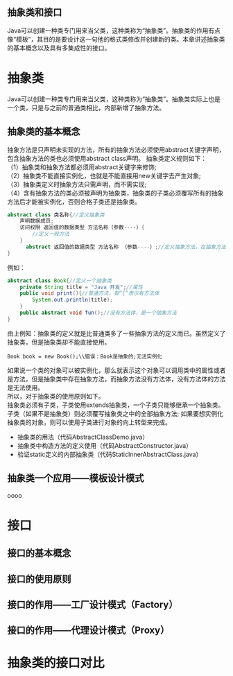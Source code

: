 抽象类和接口
----------
Java可以创建一种类专门用来当父类，这种类称为“抽象类”。抽象类的作用有点像“模板”，其目的是要设计这一句他的格式类修改并创建新的类。本章讲述抽象类的基本概念以及具有多集成性的接口。

# 抽象类
Java可以创建一种类专门用来当父类，这种类称为“抽象类”。抽象类实际上也是一个类，只是与之前的普通类相比，内部新增了抽象方法。

## 抽象类的基本概念
  抽象方法是只声明未实现的方法，所有的抽象方法必须使用abstract关键字声明，包含抽象方法的类也必须使用abstract class声明。
  抽象类定义规则如下：  
  （1）抽象类和抽象方法都必须用abstract关键字来修饰;   
  （2）抽象类不能直接实例化，也就是不能直接用new关键字去产生对象;  
  （3）抽象类定义时抽象方法只需声明，而不需实现;  
  （4）含有抽象方法的类必须被声明为抽象类，抽象类的子类必须覆写所有的抽象方法后才能被实例化，否则合格子类还是抽象类。

```java
abstract class 类名称{//定义抽象类
    声明数据成员;
    访问权限 返回值的数据类型 方法名称（参数----）{
        //定义一般方法
    }
      abstract 返回值的数据类型 方法名称 （参数----）;//定义抽象方法，在抽象方法里没有定义方法体
}						

```

例如：

```java
abstract class Book{//定义一个抽象类
    private String title = "Java 开发";//属性
    public void print(){//普通方法，有“{”表示有方法体
        System.out.println(title);
    }
    public abstract void fun();//没有方法体，是一个抽象方法
}
```

由上例知：抽象类的定义就是比普通类多了一些抽象方法的定义而已。虽然定义了抽象类，但是抽象类却不能直接使用。

`Book book = new Book();\\错误：Book是抽象的;无法实例化`

  如果说一个类的对象可以被实例化，那么就表示这个对象可以调用类中的属性或者是方法，但是抽象类中存在抽象方法，而抽象方法没有方法体，没有方法体的方法是无法使用。          
所以，对于抽象类的使用原则如下。  
抽象类必须有子类，子类使用extends抽象类，一个子类只能够继承一个抽象类。  
子类（如果不是抽象类）则必须覆写抽象类之中的全部抽象方法;
如果要想实例化抽象类的对象，则可以使用子类进行对象的向上转型来完成。
- 抽象类的用法（代码AbstractClassDemo.java）
- 抽象类中构造方法的定义使用（代码AbstractConstructor.java）
- 验证static定义的内部抽象类（代码StaticInnerAbstractClass.java）

## 抽象类一个应用——模板设计模式
oooo

# 接口

## 接口的基本概念

## 接口的使用原则

## 接口的作用——工厂设计模式（Factory）

## 接口的作用——代理设计模式（Proxy）

# 抽象类的接口对比

